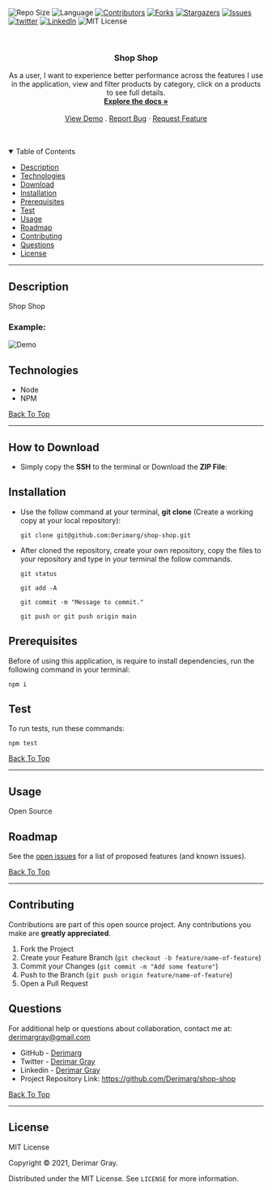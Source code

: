 ![Repo Size][repo-size]
![Language][github-language]
[![Contributors][contributors-shield]][contributors-url]
[![Forks][forks-shield]][forks-url]
[![Stargazers][stars-shield]][stars-url]
[![Issues][issues-shield]][issues-url]
[![twitter][twitter-shield]][twitter-url]
[![LinkedIn][linkedin-shield]][linkedin-url]
![MIT License][license-shield]

<br />
<p align="center">

<h3 align="center" id="shop-shop">Shop Shop</h3>

<p align="center">
As a user, I want to experience better performance across the features I use in the application, view and filter products by category, click on a products to see full details.
<br />
<a href="#how-to-download"><strong>Explore the docs »</strong></a>
<br />
<br />
<a href="#example">View Demo</a>
.
<a href="https://github.com/Derimarg/shop-shop/issues">Report Bug</a>
·
<a href="https://github.com/Derimarg/shop-shop/issues">Request Feature</a>
</p>
</p>
<br />
<br />

<details open="open">
<summary>Table of Contents</summary>
<ul>
<li><a href="#description">Description</a></li>
<li><a href="#technologies">Technologies</a></li>
<li><a href="#how-to-download">Download</a></li>
<li><a href="#installation">Installation</a></li>
<li><a href="#prerequisites">Prerequisites</a></li>
<li><a href="#test">Test</a></li>
<li><a href="#usage">Usage</a></li>
<li><a href="#roadmap">Roadmap</a></li>
<li><a href="#contributing">Contributing</a></li>
<li><a href="#questions">Questions</a></li>
<li><a href="#license">License</a></li>
</ul>
</details>

---

## Description

Shop Shop

### Example:

![Demo](./assets/img/demo.gif)

## Technologies

- Node
- NPM

[Back To Top](#shop-shop)

---

## How to Download

- Simply copy the **SSH** to the terminal or Download the **ZIP File**:

## Installation

- Use the follow command at your terminal, **git clone** (Create a working copy at your local repository):

  ```
  git clone git@github.com:Derimarg/shop-shop.git
  ```

- After cloned the repository, create your own repository, copy the files to your repository and type in your terminal the follow commands.

  ```
  git status

  git add -A

  git commit -m "Message to commit."

  git push or git push origin main
  ```

## Prerequisites

Before of using this application, is require to install dependencies, run the following command in your terminal:

```
npm i
```

## Test

To run tests, run these commands:

```
npm test
```

[Back To Top](#shop-shop)

---

## Usage

Open Source

<!-- ROADMAP -->

## Roadmap

See the [open issues](https://github.com/Derimarg/shop-shop/issues) for a list of proposed features (and known issues).

[Back To Top](#shop-shop)

---

<!-- CONTRIBUTORS -->

## Contributing

Contributions are part of this open source project. Any contributions you make are **greatly appreciated**.

1. Fork the Project
2. Create your Feature Branch (`git checkout -b feature/name-of-feature`)
3. Commit your Changes (`git commit -m "Add some feature"`)
4. Push to the Branch (`git push origin feature/name-of-feature`)
5. Open a Pull Request

## Questions

For additional help or questions about collaboration, contact me at: derimargray@gmail.com

- GitHub - [Derimarg](https://github.com/Derimarg/)
- Twitter - [Derimar Gray](https://twitter.com/DerimarGray)
- Linkedin - [Derimar Gray](https://www.linkedin.com/in/derimar-gray-676275132/)
- Project Repository Link: https://github.com/Derimarg/shop-shop

[Back To Top](#shop-shop)

---

## License

MIT License

Copyright © 2021, Derimar Gray.

Distributed under the MIT License. See `LICENSE` for more information.

[repo-size]: https://img.shields.io/github/repo-size/Derimarg/shop-shop?style=for-the-badge
[github-language]: https://img.shields.io/github/languages/top/Derimarg/shop-shop?color=yellow&style=for-the-badge
[contributors-shield]: https://img.shields.io/github/contributors/Derimarg/shop-shop.svg?style=for-the-badge
[contributors-url]: https://github.com/Derimarg/shop-shop/graphs/contributors
[forks-shield]: https://img.shields.io/github/forks/Derimarg/shop-shop.svg?color=9cf&style=for-the-badge
[forks-url]: https://github.com/Derimarg/shop-shop/network/members
[stars-shield]: https://img.shields.io/github/stars/Derimarg/shop-shop.svg?color=blueviolet&style=for-the-badge
[stars-url]: https://github.com/Derimarg/shop-shop/stargazers
[issues-shield]: https://img.shields.io/github/issues/Derimarg/shop-shop.svg?style=for-the-badge
[issues-url]: https://github.com/Derimarg/shop-shop/issues
[license-shield]: https://img.shields.io/static/v1?label=license&message=MIT&color=yellowgreen.svg&style=for-the-badge
[twitter-shield]: https://img.shields.io/badge/-Twitter-red.svg?&logo=twitter&style=for-the-badge&color=9cf
[twitter-url]: https://twitter.com/DerimarGray
[linkedin-shield]: https://img.shields.io/badge/-LinkedIn-black.svg?style=for-the-badge&logo=linkedin&colorB=555
[linkedin-url]: https://www.linkedin.com/in/derimar-gray-676275132/
